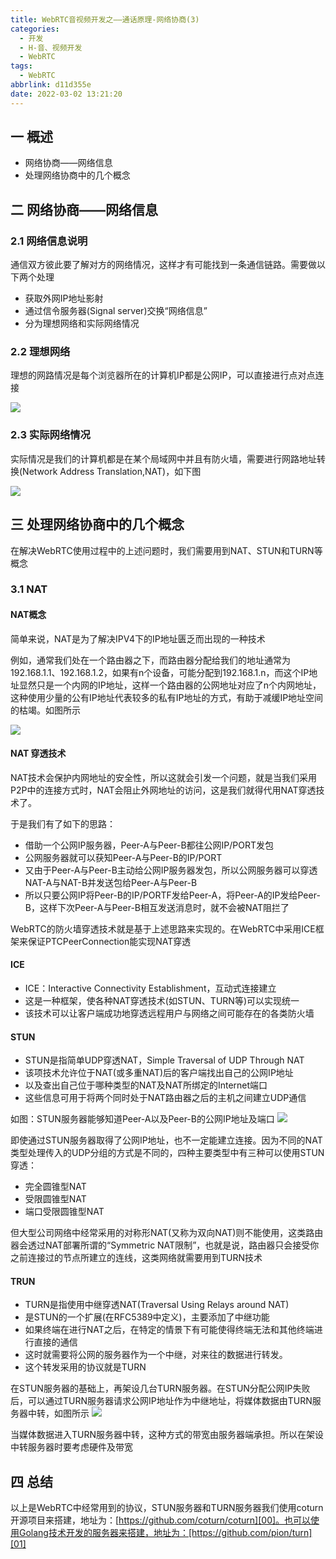 ```yaml
---
title: WebRTC音视频开发之——通话原理-网络协商(3)
categories:
  - 开发
  - H-音、视频开发
  - WebRTC
tags:
  - WebRTC
abbrlink: d11d355e
date: 2022-03-02 13:21:20
---
```

## 一 概述

* 网络协商——网络信息
* 处理网络协商中的几个概念

<!--more-->

## 二 网络协商——网络信息

### 2.1 网络信息说明

通信双方彼此要了解对方的网络情况，这样才有可能找到一条通信链路。需要做以下两个处理

* 获取外网IP地址影射
* 通过信令服务器(Signal server)交换“网络信息”
* 分为理想网络和实际网络情况

### 2.2 理想网络

理想的网路情况是每个浏览器所在的计算机IP都是公网IP，可以直接进行点对点连接

![][1]

### 2.3 实际网络情况

实际情况是我们的计算机都是在某个局域网中并且有防火墙，需要进行网路地址转换(Network Address Translation,NAT)，如下图

![][2]

## 三 处理网络协商中的几个概念

在解决WebRTC使用过程中的上述问题时，我们需要用到NAT、STUN和TURN等概念

### 3.1 NAT

#### NAT概念

简单来说，NAT是为了解决IPV4下的IP地址匮乏而出现的一种技术

例如，通常我们处在一个路由器之下，而路由器分配给我们的地址通常为192.168.1.1、192.168.1.2，如果有n个设备，可能分配到192.168.1.n，而这个IP地址显然只是一个内网的IP地址，这样一个路由器的公网地址对应了n个内网地址，这种使用少量的公有IP地址代表较多的私有IP地址的方式，有助于减缓IP地址空间的枯竭。如图所示

![][3]

#### NAT 穿透技术

NAT技术会保护内网地址的安全性，所以这就会引发一个问题，就是当我们采用P2P中的连接方式时，NAT会阻止外网地址的访问，这是我们就得代用NAT穿透技术了。

于是我们有了如下的思路：

* 借助一个公网IP服务器，Peer-A与Peer-B都往公网IP/PORT发包
* 公网服务器就可以获知Peer-A与Peer-B的IP/PORT
* 又由于Peer-A与Peer-B主动给公网IP服务器发包，所以公网服务器可以穿透NAT-A与NAT-B并发送包给Peer-A与Peer-B
* 所以只要公网IP将Peer-B的IP/PORTF发给Peer-A，将Peer-A的IP发给Peer-B，这样下次Peer-A与Peer-B相互发送消息时，就不会被NAT阻拦了

WebRTC的防火墙穿透技术就是基于上述思路来实现的。在WebRTC中采用ICE框架来保证PTCPeerConnection能实现NAT穿透

#### ICE

* ICE：Interactive Connectivity Establishment，互动式连接建立
* 这是一种框架，使各种NAT穿透技术(如STUN、TURN等)可以实现统一
* 该技术可以让客户端成功地穿透远程用户与网络之间可能存在的各类防火墙

#### STUN

* STUN是指简单UDP穿透NAT，Simple Traversal of UDP Through NAT
* 该项技术允许位于NAT(或多重NAT)后的客户端找出自己的公网IP地址
* 以及查出自己位于哪种类型的NAT及NAT所绑定的Internet端口
* 这些信息可用于将两个同时处于NAT路由器之后的主机之间建立UDP通信

如图：STUN服务器能够知道Peer-A以及Peer-B的公网IP地址及端口
![][4]

即使通过STUN服务器取得了公网IP地址，也不一定能建立连接。因为不同的NAT类型处理传入的UDP分组的方式是不同的，四种主要类型中有三种可以使用STUN穿透：

* 完全圆锥型NAT
* 受限圆锥型NAT
* 端口受限圆锥型NAT

但大型公司网络中经常采用的对称形NAT(又称为双向NAT)则不能使用，这类路由器会透过NAT部署所谓的“Symmetric NAT限制”，也就是说，路由器只会接受你之前连接过的节点所建立的连线，这类网络就需要用到TURN技术

#### TRUN

* TURN是指使用中继穿透NAT(Traversal Using Relays around NAT)
* 是STUN的一个扩展(在RFC5389中定义)，主要添加了中继功能
* 如果终端在进行NAT之后，在特定的情景下有可能使得终端无法和其他终端进行直接的通信
* 这时就需要将公网的服务器作为一个中继，对来往的数据进行转发。
* 这个转发采用的协议就是TURN

在STUN服务器的基础上，再架设几台TURN服务器。在STUN分配公网IP失败后，可以通过TURN服务器请求公网IP地址作为中继地址，将媒体数据由TURN服务器中转，如图所示
![][5]

当媒体数据进入TURN服务器中转，这种方式的带宽由服务器端承担。所以在架设中转服务器时要考虑硬件及带宽

## 四 总结

以上是WebRTC中经常用到的协议，STUN服务器和TURN服务器我们使用coturn开源项目来搭建，地址为：[https://github.com/coturn/coturn][00]。也可以使用Golang技术开发的服务器来搭建，地址为：[https://github.com/pion/turn][01]


[00]:https://github.com/coturn/coturn
[01]:https://github.com/pion/turn

[1]:https://cdn.staticaly.com/gh/PGzxc/CDN/master/blog-webrtc/webrtc-02-net-protocol-idea.png
[2]:https://cdn.staticaly.com/gh/PGzxc/CDN/master/blog-webrtc/webrtc-02-net-protocol-firewall.png
[3]:https://cdn.staticaly.com/gh/PGzxc/CDN/master/blog-webrtc/webrtc-02-net-route-struct.png
[4]:https://cdn.staticaly.com/gh/PGzxc/CDN/master/blog-webrtc/webrtc-02-stun-server-through.png
[5]:https://cdn.staticaly.com/gh/PGzxc/CDN/master/blog-webrtc/webrtc-02-turn-traversal-relay.png